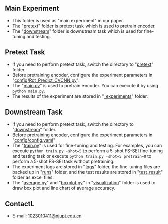 ## Main Experiment 
* This folder is used as "main experiment" in our paper.
* The "[pretext](./pretext)" folder is pretext task which is used to pretrain encoder.
* The "[downstream](./downstream)" folder is downstream task which is used for fine-tuning and testing.

## Pretext Task
* If you need to perform pretext task, switch the directory to "[pretext](./pretext)" folder.
* Before pretraining encoder, configure the experiment parameters in "[config/Rot_Predict_CVCNN.py](./pretext/config/Rot_Predict_CVCNN.py)".
* The "[main.py](./pretext/main.py)" is used to pretrain encoder. You can execute it by using `python main.py`.
* The results of the experiment are stored in "[_experiments](./pretext/_experiments)" folder.

## Downstream Task
* If you need to perform pretext task, switch the directory to "[downstream](./downstream)" folder.
* Before pretraining encoder, configure the experiment parameters in "[config/config.yaml](./downstream/config/config.yaml)"
* The "[train.py](./downstream/train.py)" is used for fine-tuning and testing. For examples, you can execute `python train.py -shot=5` to perform a 5-shot FS-SEI fine-tuning and testing task or execute `python train.py -shot=5 pretrain=0` to perform a 5-shot FS-SEI task without pretraining.
* The experiment logs are stored in "[logs](./downstream/logs)" folder, the fine-tuning files are backed up in "[runs](./downstream/runs)" folder, and the test results are stored in "[test_result](./downstream/test_result)" folder as excel files.
* The "[average.py](./downstream/average.py)" and "[boxplot.py](./downstream/boxplot.py)" in "[visualization](./downstream/visualization)" folder is used to draw box plot and line chart of average accuracy.

## ContactL
* E-mail: [1023010411@njupt.edu.cn](mailto:1023010411@njupt.edu.cn)

